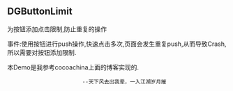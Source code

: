 ## DGButtonLimit
为按钮添加点击限制,防止重复的操作


事件:使用按钮进行push操作,快速点击多次,页面会发生重复push,从而导致Crash,所以需要对按钮添加限制.

本Demo是我参考cocoachina上面的博客实现的.

                            --天下风去出我辈，一入江湖岁月摧
    